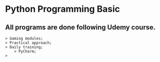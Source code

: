 # Python Programming Basiс

## All programs are done following Udemy course.
	> Gaming modules;
	> Practical approach;
	> Daily training;
        > PyCharm;
	> 
